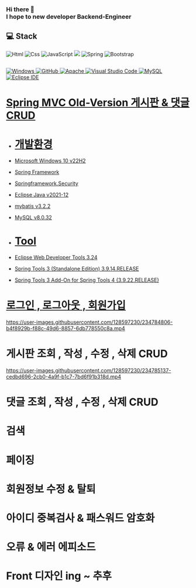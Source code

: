 ### Hi there 👋 </br>I hope to new developer Backend-Engineer

## 💻 Stack 
<img alt="Html" src ="https://img.shields.io/badge/HTML5-E34F26.svg?&style=for-the-badge&logo=HTML5&logoColor=white"/> <img alt="Css" src ="https://img.shields.io/badge/CSS3-1572B6.svg?&style=for-the-badge&logo=CSS3&logoColor=white"/> <img alt="JavaScript" src ="https://img.shields.io/badge/JavaScriipt-F7DF1E.svg?&style=for-the-badge&logo=JavaScript&logoColor=black"/>  <img src="https://img.shields.io/badge/JAVA-007396?style=for-the-badge&logo=java&logoColor=white"> <img alt="Spring" src ="https://img.shields.io/badge/Spring-6DB33F.svg?&style=for-the-badge&logo=Spring Boot&logoColor=white"/> <img alt="Bootstrap" src ="https://img.shields.io/badge/Bootstrap-7952B3.svg?&style=for-the-badge&logo=Bootstrap&logoColor=white"/> 
## 
<a href = "https://github.com/Hun-Se"><img alt="Windows" src ="https://img.shields.io/badge/Windows-0078D6.svg?&style=for-the-badge&logo=Windows&logoColor=white"/>
<a href = "https://github.com/Hun-Se"><img alt="GitHub" src ="https://img.shields.io/badge/GitHub-181717.svg?&style=for-the-badge&logo=GitHub&logoColor=white"/>
<a href = "https://github.com/Hun-Se"><img alt="Apache" src ="https://img.shields.io/badge/Apache-D22128.svg?&style=for-the-badge&logo=Apache&logoColor=white"/>
<a href = "https://github.com/Hun-Se"><img alt="Visual Studio Code" src ="https://img.shields.io/badge/Visual Studio Code-007ACC.svg?&style=for-the-badge&logo=Visual Studio Code&logoColor=white"/> <a href = "https://github.com/Hun-Se"><img alt="MySQL" src ="https://img.shields.io/badge/MySQL-1572B6.svg?&style=for-the-badge&logo=MySQL&logoColor=white"/> <a href = "https://github.com/Hun-Se"><img alt="Eclipse IDE" src ="https://img.shields.io/badge/Eclipse IDE-2C2255.svg?&style=for-the-badge&logo=Eclipse IDE&logoColor=white"/> <a href = "https://github.com/Hun-Se">

# Spring MVC Old-Version 게시판 & 댓글 CRUD 

- # 개발환경 
- Microsoft Windows 10 v22H2
- Spring Framework 
- Springframework.Security
- Eclipse Java v2021-12
- mybatis v3.2.2
- MySQL v8.0.32

- # Tool
- Eclipse Web Developer Tools 3.24
- Spring Tools 3 (Standalone Edition) 3.9.14.RELEASE
- Spring Tools 3 Add-On for Spring Tools 4 (3.9.22.RELEASE)


# 로그인 , 로그아웃 , 회원가입


https://user-images.githubusercontent.com/128597230/234784806-b4f8929b-f88c-49d6-8857-6db778550c8a.mp4


# 게시판 조회 , 작성 , 수정 , 삭제 CRUD 
  

https://user-images.githubusercontent.com/128597230/234785137-cedbd696-2cb0-4a9f-b1c7-7bd6f91b318d.mp4



# 댓글 조회 , 작성 , 수정 , 삭제 CRUD 

# 검색 

# 페이징 

# 회원정보 수정 & 탈퇴 

# 아이디 중복검사 & 패스워드 암호화 

# 오류 & 에러 에피소드 

# Front 디자인 ing ~ 추후
